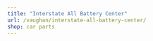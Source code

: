 ```yaml
---
title: "Interstate All Battery Center"
url: /vaughan/interstate-all-battery-center/
shop: car parts
---
```

